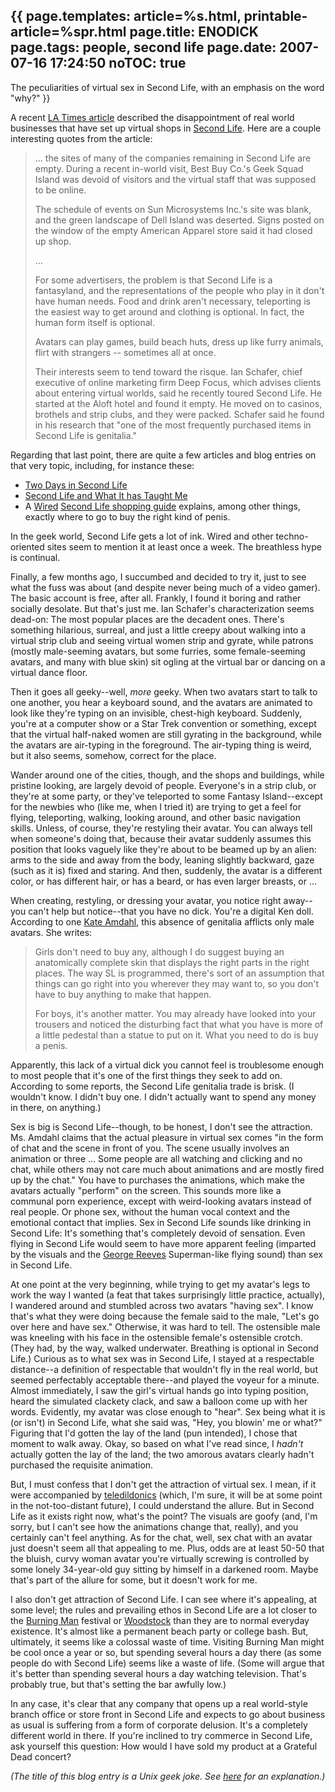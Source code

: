 {{
page.templates: article=%s.html, printable-article=%spr.html
page.title: ENODICK
page.tags: people, second life
page.date: 2007-07-16 17:24:50
noTOC: true
---
The peculiarities of virtual sex in Second Life, with an emphasis
on the word "why?"
}}

A recent [LA Times article][] described the disappointment of real world
businesses that have set up virtual shops in [Second Life][]. Here are a
couple interesting quotes from the article:

> ... the sites of many of the companies remaining in Second Life are
> empty. During a recent in-world visit, Best Buy Co.'s Geek Squad
> Island was devoid of visitors and the virtual staff that was
> supposed to be online.
> 
> The schedule of events on Sun Microsystems Inc.'s site was blank,
> and the green landscape of Dell Island was deserted. Signs posted
> on the window of the empty American Apparel store said it had
> closed up shop.
> 
> ...
> 
> For some advertisers, the problem is that Second Life is a
> fantasyland, and the representations of the people who play in it
> don't have human needs. Food and drink aren't necessary,
> teleporting is the easiest way to get around and clothing is
> optional. In fact, the human form itself is optional.
> 
> Avatars can play games, build beach huts, dress up like furry
> animals, flirt with strangers -- sometimes all at once.
> 
> Their interests seem to tend toward the risque. Ian Schafer, chief
> executive of online marketing firm Deep Focus, which advises
> clients about entering virtual worlds, said he recently toured
> Second Life. He started at the Aloft hotel and found it empty. He
> moved on to casinos, brothels and strip clubs, and they were
> packed. Schafer said he found in his research that "one of the most
> frequently purchased items in Second Life is genitalia."

Regarding that last point, there are quite a few articles and blog
entries on that very topic, including, for instance these:

-   [Two Days in Second Life][]
-   [Second Life and What It has Taught Me][]
-   A [Wired][] [Second Life shopping guide][]
    explains, among other things, exactly where to go to buy the right
    kind of penis.

In the geek world, Second Life gets a lot of ink. Wired and other
techno-oriented sites seem to mention it at least once a week. The
breathless hype is continual.

Finally, a few months ago, I succumbed and decided to try it, just
to see what the fuss was about (and despite never being much of a
video gamer). The basic account is free, after all. Frankly, I
found it boring and rather socially desolate. But that's just me.
Ian Schafer's characterization seems dead-on: The most popular
places are the decadent ones. There's something hilarious, surreal,
and just a little creepy about walking into a virtual strip club
and seeing virtual women strip and gyrate, while patrons (mostly
male-seeming avatars, but some furries, some female-seeming
avatars, and many with blue skin) sit ogling at the virtual bar or
dancing on a virtual dance floor.

Then it goes all geeky--well, *more* geeky. When two avatars start
to talk to one another, you hear a keyboard sound, and the avatars
are animated to look like they're typing on an invisible,
chest-high keyboard. Suddenly, you're at a computer show or a Star
Trek convention or something, except that the virtual half-naked
women are still gyrating in the background, while the avatars are
air-typing in the foreground. The air-typing thing is weird, but it
also seems, somehow, correct for the place.

Wander around one of the cities, though, and the shops and
buildings, while pristine looking, are largely devoid of people.
Everyone's in a strip club, or they're at some party, or they've
teleported to some Fantasy Island--except for the newbies who (like
me, when I tried it) are trying to get a feel for flying,
teleporting, walking, looking around, and other basic navigation
skills. Unless, of course, they're restyling their avatar. You can
always tell when someone's doing that, because their avatar
suddenly assumes this position that looks vaguely like they're
about to be beamed up by an alien: arms to the side and away from
the body, leaning slightly backward, gaze (such as it is) fixed and
staring. And then, suddenly, the avatar is a different color, or
has different hair, or has a beard, or has even larger breasts, or
...

When creating, restyling, or dressing your avatar, you notice right
away--you can't help but notice--that you have no dick. You're a
digital Ken doll. According to one
[Kate Amdahl][], this
absence of genitalia afflicts only male avatars. She writes:

> Girls don't need to buy any, although I do suggest buying an
> anatomically complete skin that displays the right parts in the
> right places. The way SL is programmed, there's sort of an
> assumption that things can go right into you wherever they may want
> to, so you don't have to buy anything to make that happen.
> 
> For boys, it's another matter. You may already have looked into
> your trousers and noticed the disturbing fact that what you have is
> more of a little pedestal than a statue to put on it. What you need
> to do is buy a penis.

Apparently, this lack of a virtual dick you cannot feel is
troublesome enough to most people that it's one of the first things
they seek to add on. According to some reports, the Second Life
genitalia trade is brisk. (I wouldn't know. I didn't buy one. I
didn't actually want to spend any money in there, on anything.)

Sex is big is Second Life--though, to be honest, I don't see the
attraction. Ms. Amdahl claims that the actual pleasure in virtual
sex comes "in the form of chat and the scene in front of you. The
scene usually involves an animation or three ... Some people are
all watching and clicking and no chat, while others may not care
much about animations and are mostly fired up by the chat." You
have to purchases the animations, which make the avatars actually
"perform" on the screen. This sounds more like a communal porn
experience, except with weird-looking avatars instead of real
people. Or phone sex, without the human vocal context and the
emotional contact that implies. Sex in Second Life sounds like
drinking in Second Life: It's something that's completely devoid of
sensation. Even flying in Second Life would seem to have more
apparent feeling (imparted by the visuals and the
[George Reeves][] Superman-like
flying sound) than sex in Second Life.

At one point at the very beginning, while trying to get my avatar's
legs to work the way I wanted (a feat that takes surprisingly
little practice, actually), I wandered around and stumbled across
two avatars "having sex". I know that's what they were doing
because the female said to the male, "Let's go over here and have
sex." Otherwise, it was hard to tell. The ostensible male was
kneeling with his face in the ostensible female's ostensible
crotch. (They had, by the way, walked underwater. Breathing is
optional in Second Life.) Curious as to what sex was in Second
Life, I stayed at a respectable distance--a definition of
respectable that wouldn't fly in the real world, but seemed
perfectably acceptable there--and played the voyeur for a minute.
Almost immediately, I saw the girl's virtual hands go into typing
position, heard the simulated clackety clack, and saw a balloon
come up with her words. Evidently, my avatar was close enough to
"hear". Sex being what it is (or isn't) in Second Life, what she
said was, "Hey, you blowin' me or what?" Figuring that I'd gotten
the lay of the land (pun intended), I chose that moment to walk
away. Okay, so based on what I've read since, I *hadn't* actually
gotten the lay of the land; the two amorous avatars clearly hadn't
purchased the requisite animation.

But, I must confess that I don't get the attraction of virtual sex.
I mean, if it were accompanied by
[teledildonics][] (which,
I'm sure, it will be at some point in the not-too-distant future),
I could understand the allure. But in Second Life as it exists
right now, what's the point? The visuals are goofy (and, I'm sorry,
but I can't see how the animations change that, really), and you
certainly can't feel anything. As for the chat, well, sex chat with
an avatar just doesn't seem all that appealing to me. Plus, odds
are at least 50-50 that the bluish, curvy woman avatar you're
virtually screwing is controlled by some lonely 34-year-old guy
sitting by himself in a darkened room. Maybe that's part of the
allure for some, but it doesn't work for me.

I also don't get attraction of Second Life. I can see where it's
appealing, at some level; the rules and prevailing ethos in Second
Life are a lot closer to the
[Burning Man][] festival or
[Woodstock][] than they are to normal
everyday existence. It's almost like a permanent beach party or
college bash. But, ultimately, it seems like a colossal waste of
time. Visiting Burning Man might be cool once a year or so, but
spending several hours a day there (as some people do with Second
Life) seems like a waste of life. (Some will argue that it's better
than spending several hours a day watching television. That's
probably true, but that's setting the bar awfully low.)

In any case, it's clear that any company that opens up a real
world-style branch office or store front in Second Life and expects
to go about business as usual is suffering from a form of corporate
delusion. It's a completely different world in there. If you're
inclined to try commerce in Second Life, ask yourself this
question: How would I have sold my product at a Grateful Dead
concert?

*(The title of this blog entry is a Unix geek joke. See [here][] for an explanation.)*

[LA Times article]: http://www.latimes.com/business/la-fi-secondlife14jul14,1,3135510.story?coll=la-headlines-business
[Second Life]: http://www.secondlife.com/
[Two Days in Second Life]: http://www.oddtodd.com/message665.html
[Second Life and What It has Taught Me]: http://keepinitrealyo.blogspot.com/2006/07/second-life-and-what-it-has-taught-me.html
[Wired]: http://www.wired.com/
[Second Life shopping guide]: http://www.wired.com/wired/archive/14.10/slshopping.html
[Kate Amdahl]: http://kateamdahl.livejournal.com/927.html
[George Reeves]: http://www.imdb.com/name/nm0001660
[teledildonics]: http://en.wikipedia.org/wiki/Teledildonics
[Burning Man]: http://www.burningman.com/
[Woodstock]: http://www.woodstock69.com/
[here]: http://www.freebsd.org/cgi/man.cgi?query=errno&amp;apropos=0&amp;sektion=0&amp;manpath=FreeBSD+6.2-RELEASE&amp;format=html
